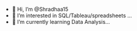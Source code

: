 - 👋 Hi, I’m @Shradhaa15
- 👀 I’m interested in SQL/Tableau/spreadsheets ...
- 🌱 I’m currently learning Data Analysis...


<!---
Shradhaa15/Shradhaa15 is a ✨ special ✨ repository because its `README.md` (this file) appears on your GitHub profile.
You can click the Preview link to take a look at your changes.
--->
